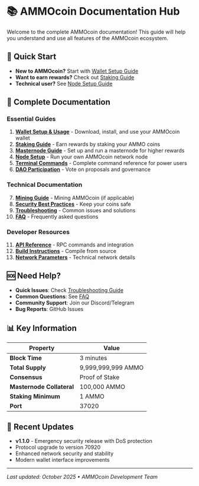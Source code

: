 # 📚 AMMOcoin Documentation Hub

Welcome to the complete AMMOcoin documentation! This guide will help you understand and use all features of the AMMOcoin ecosystem.

## 🚀 Quick Start

- **New to AMMOcoin?** Start with [Wallet Setup Guide](./01-wallet-setup.md)
- **Want to earn rewards?** Check out [Staking Guide](./02-staking-guide.md)
- **Technical user?** See [Node Setup Guide](./04-node-setup.md)

## 📖 Complete Documentation

### Essential Guides
1. **[Wallet Setup & Usage](./01-wallet-setup.md)** - Download, install, and use your AMMOcoin wallet
2. **[Staking Guide](./02-staking-guide.md)** - Earn rewards by staking your AMMO coins
3. **[Masternode Guide](./03-masternode-setup.md)** - Set up and run a masternode for higher rewards
4. **[Node Setup](./04-node-setup.md)** - Run your own AMMOcoin network node
5. **[Terminal Commands](./05-terminal-commands.md)** - Complete command reference for power users
6. **[DAO Participation](./06-dao-participation.md)** - Vote on proposals and governance

### Technical Documentation
7. **[Mining Guide](./07-mining-guide.md)** - Mining AMMOcoin (if applicable)
8. **[Security Best Practices](./08-security-guide.md)** - Keep your coins safe
9. **[Troubleshooting](./09-troubleshooting.md)** - Common issues and solutions
10. **[FAQ](./10-faq.md)** - Frequently asked questions

### Developer Resources
11. **[API Reference](./11-api-reference.md)** - RPC commands and integration
12. **[Build Instructions](./12-build-instructions.md)** - Compile from source
13. **[Network Parameters](./13-network-parameters.md)** - Technical network details

## 🆘 Need Help?

- **Quick Issues**: Check [Troubleshooting Guide](./09-troubleshooting.md)
- **Common Questions**: See [FAQ](./10-faq.md)
- **Community Support**: Join our Discord/Telegram
- **Bug Reports**: GitHub Issues

## 📊 Key Information

| Property | Value |
|----------|-------|
| **Block Time** | 3 minutes |
| **Total Supply** | 9,999,999,999 AMMO |
| **Consensus** | Proof of Stake |
| **Masternode Collateral** | 100,000 AMMO |
| **Staking Minimum** | 1 AMMO |
| **Port** | 37020 |

## 🔄 Recent Updates

- **v1.1.0** - Emergency security release with DoS protection
- Protocol upgrade to version 70920
- Enhanced network security and stability
- Modern wallet interface improvements

---

*Last updated: October 2025 • AMMOcoin Development Team*